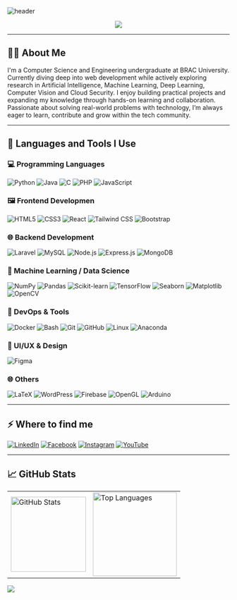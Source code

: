 <img src="https://capsule-render.vercel.app/api?type=waving&color=34699A&height=200&section=header&text=Hi%20There,%20I'm%20Niloy%20Ahsan!👋&fontSize=30&fontColor=FDF5AA&fontAlignY=40" alt="header" />

<p align="center">
  <img src="https://readme-typing-svg.herokuapp.com?font=Poppins+Code&size=22&pause=1000&center=true&vCenter=true&width=435&lines=Full-Stack+Laravel+Developer;React+%2B+NodeJS+Enthusiast;Independent+Researcher;Lifelong+Learner" />
</p>

---

<h2>👨‍💻 About Me</h2>
<p>I'm a Computer Science and Engineering undergraduate at BRAC University. Currently diving deep into web development while actively exploring research in Artificial Intelligence, Machine Learning, Deep Learning, Computer Vision and Cloud Security. I enjoy building practical projects and expanding my knowledge through hands-on learning and collaboration. Passionate about solving real-world problems with technology, I’m always eager to learn, contribute and grow within the tech community.</p>

---

<h2>🚀 Languages and Tools I Use</h2>

<h3>💻 Programming Languages</h3>

![Python](https://img.shields.io/badge/python-%2314354C.svg?style=for-the-badge&logo=python&logoColor=white)
![Java](https://img.shields.io/badge/java-%23ED8B00.svg?style=for-the-badge&logo=openjdk&logoColor=white)
![C](https://img.shields.io/badge/c-%2300599C.svg?style=for-the-badge&logo=c&logoColor=white)
![PHP](https://img.shields.io/badge/php-%23777BB4.svg?style=for-the-badge&logo=php&logoColor=white)
![JavaScript](https://img.shields.io/badge/javascript-%23323330.svg?style=for-the-badge&logo=javascript&logoColor=%23F7DF1E)

<h3>🖼️ Frontend Developmen</h3>

![HTML5](https://img.shields.io/badge/-HTML5-E34F26?logo=html5&logoColor=white&style=for-the-badge)
![CSS3](https://img.shields.io/badge/-CSS3-1572B6?logo=css3&logoColor=white&style=for-the-badge)
![React](https://img.shields.io/badge/-React-61DAFB?logo=react&logoColor=white&style=for-the-badge)
![Tailwind CSS](https://img.shields.io/badge/-TailwindCSS-06B6D4?logo=tailwindcss&style=for-the-badge)
![Bootstrap](https://img.shields.io/badge/-Bootstrap-7952B3?logo=bootstrap&style=for-the-badge)

<h3>🌐 Backend Development</h3>

![Laravel](https://img.shields.io/badge/laravel-%23FF2D20.svg?style=for-the-badge&logo=laravel&logoColor=White)
![MySQL](https://img.shields.io/badge/mysql-%2300f.svg?style=for-the-badge&logo=mysql&logoColor=white)
![Node.js](https://img.shields.io/badge/node.js-6DA55F?style=for-the-badge&logo=node.js&logoColor=white)
![Express.js](https://img.shields.io/badge/express.js-%23404d59.svg?style=for-the-badge&logo=express&logoColor=white)
![MongoDB](https://img.shields.io/badge/mongodb-%234ea94b.svg?style=for-the-badge&logo=mongodb&logoColor=white)


<h3>🧠 Machine Learning / Data Science</h3>

![NumPy](https://img.shields.io/badge/numpy-%23013243.svg?style=for-the-badge&logo=numpy&logoColor=white)
![Pandas](https://img.shields.io/badge/pandas-%23150458.svg?style=for-the-badge&logo=pandas&logoColor=white)
![Scikit-learn](https://img.shields.io/badge/scikit--learn-%23F7931E.svg?style=for-the-badge&logo=scikit-learn&logoColor=white)
![TensorFlow](https://img.shields.io/badge/tensorflow-%23FF6F00.svg?style=for-the-badge&logo=tensorflow&logoColor=white)
![Seaborn](https://img.shields.io/badge/seaborn-%23000000.svg?style=for-the-badge&logo=seaborn&logoColor=white)
![Matplotlib](https://img.shields.io/badge/Matplotlib-%23ffffff.svg?style=for-the-badge&logo=Matplotlib&logoColor=black) 
![OpenCV](https://img.shields.io/badge/opencv-%23white.svg?style=for-the-badge&logo=opencv&logoColor=white)

<h3>🐳 DevOps & Tools</h3>

![Docker](https://img.shields.io/badge/docker-%230db7ed.svg?style=for-the-badge&logo=docker&logoColor=white)
![Bash](https://img.shields.io/badge/bash-%23121011.svg?style=for-the-badge&logo=gnu-bash&logoColor=white)
![Git](https://img.shields.io/badge/git-%23F05033.svg?style=for-the-badge&logo=git&logoColor=white)
![GitHub](https://img.shields.io/badge/github-%23121011.svg?style=for-the-badge&logo=github&logoColor=white) 
![Linux](https://img.shields.io/badge/linux-%23FCC624.svg?style=for-the-badge&logo=linux&logoColor=black)
![Anaconda](https://img.shields.io/badge/Anaconda-%2344A833.svg?style=for-the-badge&logo=anaconda&logoColor=white)

<h3>🎨 UI/UX & Design</h3>

![Figma](https://img.shields.io/badge/figma-%23F24E1E.svg?style=for-the-badge&logo=figma&logoColor=white)

<h3>🌐 Others</h3>

![LaTeX](https://img.shields.io/badge/latex-%23008080.svg?style=for-the-badge&logo=latex&logoColor=white)
![WordPress](https://img.shields.io/badge/-WordPress-21759B?logo=wordpress&style=for-the-badge)
![Firebase](https://img.shields.io/badge/-Firebase-FFCA28?logo=firebase&style=for-the-badge)
![OpenGL](https://img.shields.io/badge/OpenGL-%23FFFFFF.svg?style=for-the-badge&logo=opengl)
![Arduino](https://img.shields.io/badge/arduino-%2300979D.svg?style=for-the-badge&logo=arduino&logoColor=white)

---

<h2>⚡️ Where to find me</h2>

[![LinkedIn](https://img.shields.io/badge/linkedin-logo?style=for-the-badge&logo=linkedin&logoColor=white&color=%230a77b6)](https://www.linkedin.com/in/niloy1)
[![Facebook](https://img.shields.io/badge/facebook-logo?style=for-the-badge&logo=facebook&logoColor=white&color=%230866ff)](https://www.facebook.com/niloy.ahsan09)
[![Instagram](https://img.shields.io/badge/instagram-logo?style=for-the-badge&logo=instagram&logoColor=white&color=%23F35369)](https://www.instagram.com/ahsan_6.6/)
[![YouTube](https://img.shields.io/badge/youtube-logo?style=for-the-badge&logo=youtube&logoColor=white&color=%23cc0000)](https://www.youtube.com/@niloyahsan4641)

---

<h2>📈 GitHub Stats</h2>
<table align="center">
  <tr>
    <td>
      <img src="https://github-readme-stats.vercel.app/api?username=niloyahsan1&theme=dracula&hide_border=false&include_all_commits=true&count_private=true" alt="GitHub Stats" height="170" />
    </td>
    <td>
      <img src="https://github-readme-stats.vercel.app/api/top-langs/?username=niloyahsan1&theme=dracula&hide_border=false&include_all_commits=true&count_private=true&layout=compact" alt="Top Languages" height="190" />
    </td>
  </tr>
</table>


<img src="https://capsule-render.vercel.app/api?type=waving&color=34699A&height=120&section=footer"/>
